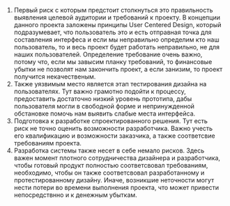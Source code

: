 1. Первый риск с которым предстоит столкнуться это правильность выявления целевой аудитории и требований к проекту. В концепции данного проекта заложены принципы User Centered Design, который подразумевает, что пользователь это и есть отправная точка для составления интерфеса и если мы неправильно определим кто наш пользователь, то и весь проект будет работать неправильно, не для наших пользователей. Определение требование очень важно, потому что, если мы завысим планку требований, то финансовые убытки не позволят нам закончить проект, а если занизим, то проект получится некачественым.
2. Также уязвимым место является этап тестирования дизайна на пользователях. Тут важно грамотно подойти к процессу, предоставить достаточно низкий уровень прототипа, дабы пользователя могли в свободной форме и непринужденной обстановке помочь нам выявить слабые места интерфейса. 
3. Подготовка к разработке спроектированного решения. Тут есть риск не точно оценить возможности разработчика. Важно учесть его квалификацию и возможности заказчика, а также соответсвие требованиям проекта.
4. Разработка системы также несет в себе немало рисков. Здесь важен момент плотного сотрудничества дизайнера и разработчика, чтобы готовый продукт полностью соответсвовал требованиям, необходимо, чтобы он также соответсвовал разработанному и протестированному дизайну. Иначе, возникшие неточности могут нести потери во времени выполнения проекта, что может привести непосредствнно и к денежным убыткам.
